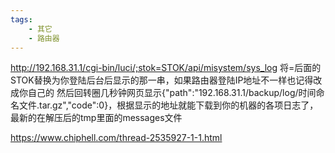 ```yaml
---
tags:
    - 其它
    - 路由器
---
```


http://192.168.31.1/cgi-bin/luci/;stok=STOK/api/misystem/sys_log 将=后面的STOK替换为你登陆后台后显示的那一串，如果路由器登陆IP地址不一样也记得改成你自己的 然后回转圈几秒钟网页显示{"path":"192.168.31.1/backup/log/时间命名文件.tar.gz","code":0}，根据显示的地址就能下载到你的机器的各项日志了，最新的在解压后的tmp里面的messages文件





https://www.chiphell.com/thread-2535927-1-1.html